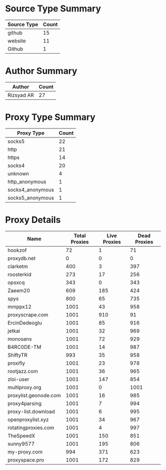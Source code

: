 # Source Type Summary

| Source Type | Count |
|-------------|-------|
| github | 15 |
| website | 11 |
| Github | 1 |


# Author Summary

| Author | Count |
|--------|-------|
| Rizsyad AR | 27 |


# Proxy Type Summary

| Proxy Type | Count |
|------------|-------|
| socks5 | 22 |
| http | 21 |
| https | 14 |
| socks4 | 20 |
| unknown | 4 |
| http_anonymous | 1 |
| socks4_anonymous | 1 |
| socks5_anonymous | 1 |


# Proxy Details

| Name | Total Proxies | Live Proxies | Dead Proxies |
|------|---------------|--------------|---------------|
| hookzof | 72 | 1 | 71 |
| proxydb.net | 0 | 0 | 0 |
| clarketm | 400 | 3 | 397 |
| roosterkid | 273 | 17 | 256 |
| opsxcq | 343 | 0 | 343 |
| Zaeem20 | 609 | 185 | 424 |
| spys | 800 | 65 | 735 |
| mmppx12 | 1001 | 43 | 958 |
| proxyscrape.com | 1001 | 910 | 91 |
| ErcinDedeoglu | 1001 | 85 | 916 |
| jetkai | 1001 | 32 | 969 |
| monosans | 1001 | 72 | 929 |
| B4RC0DE-TM | 1001 | 14 | 987 |
| ShiftyTR | 993 | 35 | 958 |
| proxifly | 1001 | 23 | 978 |
| rootjazz.com | 1001 | 36 | 965 |
| zloi-user | 1001 | 147 | 854 |
| multiproxy.org | 1001 | 0 | 1001 |
| proxylist.geonode.com | 1001 | 16 | 985 |
| proxy4parsing | 1001 | 7 | 994 |
| proxy-list.download | 1001 | 6 | 995 |
| openproxylist.xyz | 1001 | 34 | 967 |
| rotatingproxies.com | 1001 | 4 | 997 |
| TheSpeedX | 1001 | 150 | 851 |
| sunny9577 | 1001 | 195 | 806 |
| my-proxy.com | 994 | 371 | 623 |
| proxyspace.pro | 1001 | 172 | 829 |
